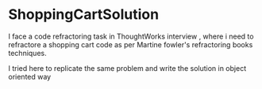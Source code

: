 # ShoppingCartSolution
I face a code refractoring task in ThoughtWorks interview , where i need to refractore a shopping cart code as per Martine fowler's  refractoring books techniques.

I tried here to replicate the same problem and write the solution in object oriented way 
